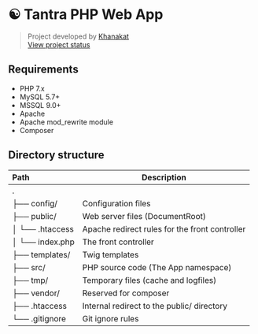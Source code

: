 # :yin_yang: Tantra PHP Web App 
> Project developed by [Khanakat](https://www.github.com/khanakat)   
> [View project status](https://github.com/orgs/khanakat/projects/1)  

## Requirements
- PHP 7.x
- MySQL 5.7+
- MSSQL 9.0+
- Apache 
- Apache mod_rewrite module
- Composer

## Directory structure
| Path | Description |
| :--- | --- |
| . | |
| ├── config/ | Configuration files  |
| ├── public/ | Web server files (DocumentRoot)  |
| │   └── .htaccess | Apache redirect rules for the front controller |
| │   └── index.php | The front controller |
| ├── templates/  | Twig templates |
| ├── src/  | PHP source code (The App namespace)
| ├── tmp/  | Temporary files (cache and logfiles) |
| ├── vendor/ | Reserved for composer |
| ├── .htaccess  | Internal redirect to the public/ directory |
| └── .gitignore | Git ignore rules |
